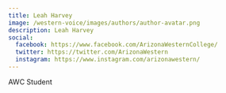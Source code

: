 ```yaml
---
title: Leah Harvey
image: /western-voice/images/authors/author-avatar.png
description: Leah Harvey
social:
  facebook: https://www.facebook.com/ArizonaWesternCollege/
  twitter: https://twitter.com/ArizonaWestern
  instagram: https://www.instagram.com/arizonawestern/
---
```


AWC Student